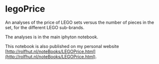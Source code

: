 # legoPrice
An analyses of the price of LEGO sets versus the number of pieces in the set, for the different LEGO sub-brands.

The analyses is in the main iphyton notebook. 

This notebook is also published on my personal website [http://rolfhut.nl/noteBooks/LEGOPrice.html](http://rolfhut.nl/noteBooks/LEGOPrice.html).

